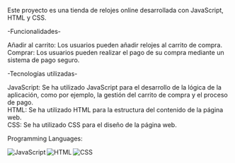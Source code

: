 Este proyecto es una tienda de relojes online desarrollada con JavaScript, HTML y CSS.

-Funcionalidades-

Añadir al carrito: Los usuarios pueden añadir relojes al carrito de compra.
<br>
Comprar: Los usuarios pueden realizar el pago de su compra mediante un sistema de pago seguro.

-Tecnologías utilizadas-

JavaScript: Se ha utilizado JavaScript para el desarrollo de la lógica de la aplicación, como por ejemplo, la gestión del carrito de compra y el proceso de pago.
<br>
HTML: Se ha utilizado HTML para la estructura del contenido de la página web.
<br>
CSS: Se ha utilizado CSS para el diseño de la página web.

Programming Languages:

<img align="left" alt="JavaScript" src="https://img.shields.io/badge/javascript-%23323330.svg?style=for-the-badge&logo=javascript&logoColor=%23F7DF1E"/>

<img align="left" alt="HTML" src="https://img.shields.io/badge/html5-%23E34F26.svg?style=for-the-badge&logo=html&logoColor=white"/>

<img align="left" alt="CSS" src="https://img.shields.io/badge/css3-%231572B6.svg?style=for-the-badge&logo=css&logoColor=white"/>
